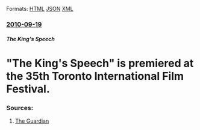 
Formats: [HTML](/news/2010/09/19/the-king-s-speech-is-premiered-at-the-35th-toronto-international-film-festival.html)  [JSON](/news/2010/09/19/the-king-s-speech-is-premiered-at-the-35th-toronto-international-film-festival.json)  [XML](/news/2010/09/19/the-king-s-speech-is-premiered-at-the-35th-toronto-international-film-festival.xml)  

### [2010-09-19](/news/2010/09/19/index.md)

##### The King's Speech
# "The King's Speech" is premiered at the 35th Toronto International Film Festival. 




### Sources:

1. [The Guardian](http://www.guardian.co.uk/film/filmblog/2010/sep/20/toronto-film-festival-roundup-kings-speech)
